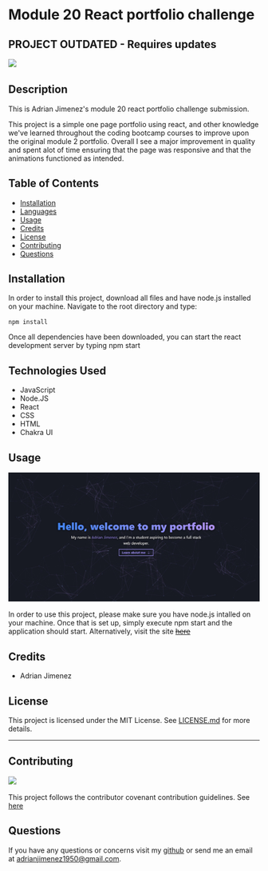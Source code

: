 # Module 20 React portfolio challenge

## PROJECT OUTDATED - Requires updates

![](https://img.shields.io/badge/License-MIT-green)

## Description

This is Adrian Jimenez's module 20 react portfolio challenge submission. 

This project is a simple one page portfolio using react, and other knowledge we've learned throughout the coding bootcamp courses to improve upon the original module 2 portfolio. Overall I see a major improvement in quality and spent alot of time ensuring that the page was responsive and that the animations functioned as intended.

## Table of Contents

- [Installation](#installation)
- [Languages](#languages)
- [Usage](#usage)
- [Credits](#credits)
- [License](#license)
- [Contributing](#contributing)
- [Questions](#questions)

## Installation

In order to install this project, download all files and have node.js installed on your machine. Navigate to the root directory and type: 

    npm install

Once all dependencies have been downloaded, you can start the react development server by typing npm start

## Technologies Used

* JavaScript
* Node.JS
* React
* CSS
* HTML
* Chakra UI

## Usage

![](./assets/images/preview.png)

In order to use this project, please make sure you have node.js intalled on your machine. Once that is set up, simply execute npm start and the application should start. Alternatively, visit the site ~~[here](https://puppetaj.github.io/20-ReactPortfolio-AJ/)~~

## Credits

* Adrian Jimenez

## License

This project is licensed under the MIT License. See [LICENSE.md](./LICENSE.md) for more details.

---

## Contributing


![](https://img.shields.io/badge/Contribution-CC%20v2.1-blueviolet)


This project follows the contributor covenant contribution guidelines. See [here](https://www.contributor-covenant.org/version/2/1/code_of_conduct/) 


## Questions

If you have any questions or concerns visit my [github](https://github.com/PuppetAJ) or send me an email at <adrianjimenez1950@gmail.com>. 

